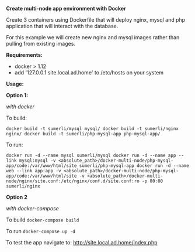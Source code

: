 **Create multi-node app environment with Docker**

Create 3 containers using Dockerfile that will deploy nginx, mysql and php application that will interact with the database.

For this example we will create new nginx and mysql images rather than pulling from existing images.

**Requirements:**

- docker > 1.12
- add '127.0.0.1 site.local.ad.home' to /etc/hosts on your system

**Usage:**

**Option 1:**

_with docker_

To build:

`docker build -t sumerli/mysql mysql/
docker build -t sumerli/nginx nginx/
docker build -t sumerli/php-mysql-app php-mysql-app/`

To run:

`docker run -d --name mysql sumerli/mysql
docker run -d --name app --link mysql:mysql -v <absolute_path>/docker-multi-node/php-mysql-app/code:/var/www/html/site sumerli/php-mysql-app
docker run -d --name web --link app:app -v <absolute_path>/docker-multi-node/php-mysql-app/code:/var/www/html/site -v <absolute_path>/docker-multi-node/nginx/site.conf:/etc/nginx/conf.d/site.conf:ro -p 80:80 sumerli/nginx`

**Option 2**

_with docker-compose_

To build
`docker-compose build`

To run
`docker-compose up -d`

To test the app navigate to:
http://site.local.ad.home/index.php